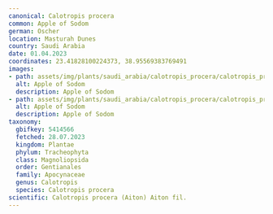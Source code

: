```yaml
---
canonical: Calotropis procera
common: Apple of Sodom
german: Oscher
location: Masturah Dunes
country: Saudi Arabia
date: 01.04.2023
coordinates: 23.41828100224373, 38.95569383769491
images:
- path: assets/img/plants/saudi_arabia/calotropis_procera/calotropis_procera_1.jpg
  alt: Apple of Sodom
  description: Apple of Sodom
- path: assets/img/plants/saudi_arabia/calotropis_procera/calotropis_procera_2.jpg
  alt: Apple of Sodom
  description: Apple of Sodom
taxonomy:
  gbifkey: 5414566
  fetched: 28.07.2023
  kingdom: Plantae
  phylum: Tracheophyta
  class: Magnoliopsida
  order: Gentianales
  family: Apocynaceae
  genus: Calotropis
  species: Calotropis procera
scientific: Calotropis procera (Aiton) Aiton fil.
---
```

